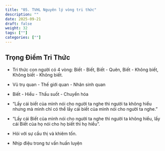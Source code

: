 ```yaml
---
title: "05. TVHL Nguyên lý vòng tri thức"
description: ""
date: 2025-09-21
draft: false
weight: 32
tags: [""]
categories: [""]
---
```


<!-- # 01. TVHL Tri thức về nhân quả -->
<!-- 
**Mã khái niệm:** NT0802  
**Nhóm:** XVI. Nguyên Lý Ánh Sáng -->

## Trọng Điểm Tri Thức

- Tri thức con người có 4 vòng: Biết - Biết, Biết - Quên, Biết - Không biết, Không biết - Không biết.

- Vũ trụ quan - Thế giới quan - Nhân sinh quan

- Biết - Hiểu - Thấu suốt - Chuyển hóa

- “Lấy cái biết của mình nói cho người ta nghe thì người ta không hiểu nhưng mà mình chỉ có thể lấy cái biết của mình nói cho người ta nghe.”

- “Lấy cái Biết của mình nói cho người ta nghe thì người ta không hiểu, lấy cái Biết của họ nói cho họ biết thì họ hiểu”.

- Hỏi với sự cầu thị và khiêm tốn.

- Nhịp điệu trong tư vấn huấn luyện

